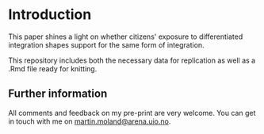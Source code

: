 # Introduction

This paper shines a light on whether citizens' exposure to differentiated integration shapes support for the same form of integration. 

This repository includes both the necessary data for replication as well as a .Rmd file ready for knitting. 

## Further information
All comments and feedback on my pre-print are very welcome. You can get in touch with me on martin.moland@arena.uio.no. 